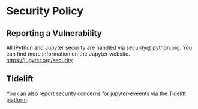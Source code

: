 # Security Policy

## Reporting a Vulnerability

All IPython and Jupyter security are handled via security@ipython.org. 
You can find more information on the Jupyter website. https://jupyter.org/security

## Tidelift

You can also report security concerns for jupyter-eveents via the [Tidelift platform](https://tidelift.com/security). 
